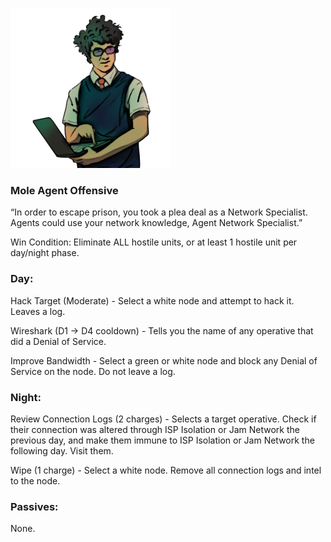 ![agentnetworkspecialist.png](Images/agentnetworkspecialist.png)

### **Mole Agent Offensive**

“In order to escape prison, you took a plea deal as a Network Specialist. Agents could use your network knowledge, Agent Network Specialist.”

Win Condition: Eliminate ALL hostile units, or at least 1 hostile unit per day/night phase.

### **Day:**

Hack Target (Moderate) - Select a white node and attempt to hack it. Leaves a log.

Wireshark (D1 -> D4 cooldown) - Tells you the name of any operative that did a Denial of Service.

Improve Bandwidth - Select a green or white node and block any Denial of Service on the node. Do not leave a log.

### **Night:**

Review Connection Logs (2 charges) - Selects a target operative. Check if their connection was altered through ISP Isolation or Jam Network the previous day, and make them immune to ISP Isolation or Jam Network the following day. Visit them.

Wipe (1 charge) - Select a white node. Remove all connection logs and intel to the node.

### **Passives:**

None.